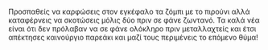 Προσπαθείς να καρφώσεις στον εγκέφαλο τα ζόμπι με το πιρούνι αλλά καταφέρνεις να σκοτώσεις μόλις δύο
πριν σε φάνε ζωντανό. Τα καλά νέα είναι ότι δεν πρόλαβαν να σε φάνε ολόκληρο πριν μεταλλαχτείς και 
έτσι απέκτησες καινούργιο παρεάκι και μαζί τους περιμένεις το επόμενο θύμα!